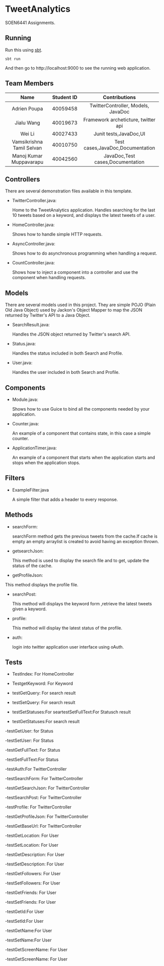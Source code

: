 # TweetAnalytics

SOEN6441 Assignments.

## Running

Run this using [sbt](http://www.scala-sbt.org/).  

```
sbt run
```

And then go to http://localhost:9000 to see the running web application.

## Team Members


| Name                      | Student ID    | Contributions                      |
| :-----------------------: |:-------------:| :---------------------------------:|
| Adrien Poupa              | 40059458      | TwitterController, Models, JavaDoc |
| Jialu Wang                | 40019673      | Framework archeticture, twitter api|
| Wei Li                    | 40027433      | Junit tests,JavaDoc,UI             |
| Vamsikrishna Tamil Selvan | 40010750      | Test cases,JavaDoc,Documentation   |
| Manoj Kumar Muppavarapu   | 40042560      | JavaDoc,Test cases,Documentation   |

## Controllers

There are several demonstration files available in this template.

- TwitterController.java:

  Home to the TweetAnalytics application. Handles searching for the last 10 tweets based on a keyword, 
  and displays the latest tweets of a user.

- HomeController.java:

  Shows how to handle simple HTTP requests.

- AsyncController.java:

  Shows how to do asynchronous programming when handling a request.

- CountController.java:

  Shows how to inject a component into a controller and use the component when
  handling requests.
  
## Models

There are several models used in this project. They are simple POJO (Plain Old Java Object) used by Jackon's Object Mapper to map the JSON returned by Twitter's API to a Java Object.

- SearchResult.java:

  Handles the JSON object returned by Twitter's search API.
  
- Status.java:

  Handles the status included in both Search and Profile.
  
- User.java:

  Handles the user included in both Search and Profile.

## Components

- Module.java:

  Shows how to use Guice to bind all the components needed by your application.

- Counter.java:

  An example of a component that contains state, in this case a simple counter.

- ApplicationTimer.java:

  An example of a component that starts when the application starts and stops
  when the application stops.

## Filters

- ExampleFilter.java

  A simple filter that adds a header to every response.
  
## Methods
- searchForm:

  searchForm method gets the previous tweets from the cache.If cache is empty an 
  empty arraylist is created to avoid having an exception thrown.
  
- getsearchJson:

  This method is used to display the search file and to  get, update the status of the cache.
  
- getProfileJson:

 This method displays the profile file.
 
- searchPost:

  This method will displays the keyword form ,retrieve the latest tweets given a keyword. 
 
- profile:

  This method will display the latest status of the profile.
 
- auth:

  login into twitter application user interface using oAuth.
  
## Tests
- TestIndex: For HomeController

- TestgetKeyword: For Keyword

- testGetQuery: For search result 

- testSetQuery: For search result

- testSetStatuses:For seartestSetFullText:For Statusch result

- testGetStatuses:For search result

-testGetUser: for Status 

-testSetUser: For Status

-testGetFullText: For Status

-testSetFullText:For Status

-testAuth:For TwitterController

-testSearchForm: For TwitterController

-testGetSearchJson: For TwitterController

-testSearchPost: For TwitterController

-testProfile: For TwitterController

-testGetProfileJson: For TwitterController

-testGetBaseUrl: For TwitterController

-testGetLocation: For User 

-testSetLocation: For User

-testGetDescription: For User

-testSetDescription: For User

-testGetFollowers: For User

-testSetFollowers: For User

-testGetFriends: For User

-testSetFriends: For User

-testGetId:For User

-testSetId:For User

-testGetName:For User

-testSetName:For User

-testGetScreenName: For User

-testGetScreenName: For User



